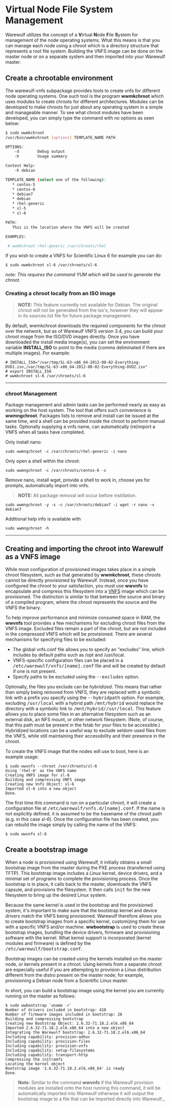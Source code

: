 # Virtual Node File System Management

Warewulf utilizes the concept of a **V**irtual **N**ode **F**ile **S**ystem for management of the node operating systems. What this means is that you can manage each node using a chroot which is a directory structure that represents a root file system. Building the VNFS image can be done on the master node or on a separate system and then imported into your Warewulf master.

## Create a chrootable environment

The warewulf-vnfs subpackage provides tools to create vnfs for different node operating systems. One such tool is the program **wwmkchroot** which uses modules to create chroots for different architectures. Modules can be developed to make chroots for just about any operating system in a simple and manageable manner. To see what chroot modules have been developed, you can simply type the command with no options as seen below:

```bash
$ sudo wwmkchroot
/usr/bin/wwmkchroot [options] TEMPLATE_NAME PATH

OPTIONS:
    -d        Debug output
    -h        Usage summary

Context Help:
	-h debian

TEMPLATE_NAME (select one of the following):
   * centos-5
   * centos-6
   * debian7
   * debian
   * rhel-generic
   * sl-5
   * sl-6

PATH:
   This is the location where the VNFS will be created

EXAMPLES:

 # wwmkchroot rhel-generic /var/chroots/rhel

```

If you wish to create a VNFS for Scientific Linux 6 for example you can do:

```
$ sudo wwmkchroot sl-6 /var/chroots/sl-6
```

_note: This requires the command YUM which will be used to generate the chroot._

### Creating a chroot locally from an ISO image

> **NOTE:** This feature currently not available for Debian. The original chroot will not be generated from the iso's, however they will appear in its sources.list file for future package management.

By default, wwmkchroot downloads the required components for the chroot over the network, but as of Warewulf VNFS version 3.4, you can build your chroot image from the ISO/DVD images directly. Once you have downloaded the install media image(s), you can set the environment variable **INSTALL_ISO** to point to the media (comma deliminated if there are multiple images). For example:

```
# INSTALL_ISO="/var/tmp/SL-63-x86_64-2012-08-02-Everything-DVD1.iso,/var/tmp/SL-63-x86_64-2012-08-02-Everything-DVD2.iso"
# export INSTALL_ISO
# wwmkchroot sl-6 /var/chroots/sl-6
```

* * *

### chroot Management

Package management and admin tasks can be performed nearly as easy as working on the host system. The tool that offers such convenience is **wwmngchroot**. Packages lists to remove and install can be issued at the same time, and a shell can be provided inside the chroot to perform manual tasks. Optionally supplying a vnfs name, can automatically (re)import a VNFS when all tasks have completed.

Only install nano:

```
sudo wwmngchroot -c /var/chroots/rhel-generic -i nano
```

Only open a shell within the chroot:

```
sudo wwmngchroot -c /var/chroots/centos-6 -s
```

Remove nano, install wget, provide a shell to work in, choose yes for prompts, automatically import into vnfs.  
> **NOTE:** All package removal will occur before instillation.

```
sudo wwmngchroot -y -s -c /var/chroots/debian7 -i wget -r nano -v debian7
```

Additional help info is available with

```
sudo wwmngchroot -h
```

* * *

## Creating and importing the chroot into Warewulf as a VNFS image

While most configuration of provisioned images takes place in a simple chroot filesystem, such as that generated by **wwmkchroot**, these chroots cannot be directly provisioned by Warewulf. Instead, once you have configured the chroot to your satisfaction, you must use **wwvnfs** to encapsulate and compress this filesystem into a [VNFS](#VNFSVirtualNodeFileSystem) image which can be provisioned. The distinction is similar to that between the source and binary of a compiled program, where the chroot represents the source and the VNFS the binary.

To help improve performance and minimize consumed space in RAM, the **wwvnfs** tool provides a few mechanisms for excluding chroot files from the VNFS image. Excluded files remain a part of the chroot, but are not included in the compressed VNFS which will be provisioned. There are several mechanisms for specifying files to be excluded:

*   The global vnfs.conf file allows you to specify an "excludes" line, which includes by default paths such as /opt and /usr/local.
*   VNFS-specific configuration files can be placed in a <tt>/etc/warewulf/vnfs/[name].conf</tt> file and will be created by default if one is not present.
*   Specify paths to be excluded using the <tt>--excludes</tt> option.

Optionally, the files you exclude can be _hybridized_. This means that rather than simply being removed from VNFS, they are replaced with a symbolic link with a prefix you specify using the <tt>--hybridpath</tt> option. For example, excluding <tt>/usr/local</tt> with a hybrid path <tt>/mnt/hybrid</tt> would replace the directory with a symbolic link to <tt>/mnt/hybrid//usr/local</tt>. This feature allows you to place some files in an alternative filesystem such as an external disk, an NFS mount, or other network filesystem. (Note, of course, that this path must be present in the fstab for your files to be accessible.) Hybridized locations can be a useful way to exclude seldom-used files from the VNFS, while still maintaining their accessibility and their presence in the chroot.

To create the VNFS image that the nodes will use to boot, here is an example usage:

```
$ sudo wwvnfs --chroot /var/chroots/sl-6
Using 'rhel-6' as the VNFS name
Creating VNFS image for sl-6
Building and compressing VNFS image
Creating new Vnfs Object: sl-6
Imported sl-6 into a new object
Done.
```

The first time this command is run on a particular chroot, it will create a configuration file at <tt>/etc/warewulf/vnfs.d/[name].conf</tt>. If the name is not explicitly defined, it is assumed to be the basename of the chroot path (e.g. in this case _sl-6_). Once the configuration file has been created, you can rebuild the image simply by calling the name of the VNFS:

```
$ sudo wwvnfs sl-6
```

## Create a bootstrap image

When a node is provisioned using Warewulf, it initially obtains a small bootstrap image from the master during the PXE process (transferred using TFTP). This bootstrap image includes a Linux kernel, device drivers, and a minimal set of programs to complete the provisioning process. Once the bootstrap is in place, it calls back to the master, downloads the VNFS capsule, and provisions the filesystem. It then calls <tt>init</tt> for the new filesystem to bring up the desired Linux system.

Because the same kernel is used in the bootstrap and the provisioned system, it's important to make sure that the bootstrap kernel and device drivers match the VNFS being provisioned. Warewulf therefore allows you to create bootstrap images from a specific kernel, customizing them for use with a specific VNFS and/or machine. **wwbootstrap** is used to create these bootstrap images, bundling the device drivers, firmware and provisioning software with the kernel. What kernel support is incorporated (kernel modules and firmware) is defined by the <tt>/etc/warewulf/bootstrap.conf</tt>.

Bootstrap images can be created using the kernels installed on the master node, or kernels present in a chroot. Using kernels from a separate chroot are especially useful if you are attempting to provision a Linux distribution different from the distro present on the master node; for example, provisioning a Debian node from a Scientific Linux master.

In short, you can build a bootstrap image using the kernel you are currently running on the master as follows:

```
$ sudo wwbootstrap `uname -r`
Number of drivers included in bootstrap: 410
Number of firmware images included in bootstrap: 26
Building and compressing bootstrap
Creating new Bootstrap Object: 2.6.32-71.18.2.el6.x86_64
Imported 2.6.32-71.18.2.el6.x86_64 into a new object
Integrating the Warewulf bootstrap: 2.6.32-71.18.2.el6.x86_64
Including capability: provision-adhoc
Including capability: provision-files
Including capability: provision-vnfs
Including capability: setup-filesystems
Including capability: transport-http
Compressing the initramfs
Locating the kernel object
Bootstrap image '2.6.32-71.18.2.el6.x86_64' is ready
Done.
```

> **Note:** Similar to the command **wwvnfs** if the Warewulf provision modules are installed onto the host running this command, it will be automatically imported into Warewulf otherwise it will output the bootstrap image to a file that can be imported directly into Warewulf._
